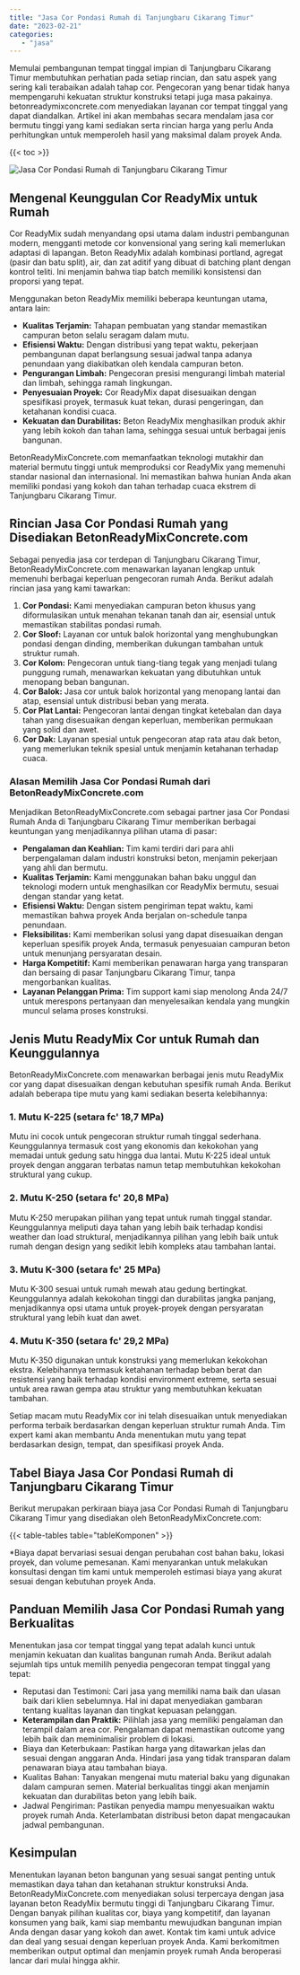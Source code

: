 ```yaml
---
title: "Jasa Cor Pondasi Rumah di Tanjungbaru Cikarang Timur"
date: "2023-02-21"
categories: 
   - "jasa"
---
```


Memulai pembangunan tempat tinggal impian di Tanjungbaru Cikarang Timur membutuhkan perhatian pada setiap rincian, dan satu aspek yang sering kali terabaikan adalah tahap cor. Pengecoran yang benar tidak hanya mempengaruhi kekuatan struktur konstruksi tetapi juga masa pakainya. betonreadymixconcrete.com menyediakan layanan cor tempat tinggal yang dapat diandalkan. Artikel ini akan membahas secara mendalam jasa cor bermutu tinggi yang kami sediakan serta rincian harga yang perlu Anda perhitungkan untuk memperoleh hasil yang maksimal dalam proyek Anda.

{{< toc >}}

![Jasa Cor Pondasi Rumah di Tanjungbaru Cikarang Timur](https://betoncor8.github.io/cor/harga-beton-readymix-concrete%20(40).png)

## Mengenal Keunggulan Cor ReadyMix untuk Rumah

Cor ReadyMix sudah menyandang opsi utama dalam industri pembangunan modern, mengganti metode cor konvensional yang sering kali memerlukan adaptasi di lapangan. Beton ReadyMix adalah kombinasi portland, agregat (pasir dan batu split), air, dan zat aditif yang dibuat di batching plant dengan kontrol teliti. Ini menjamin bahwa tiap batch memiliki konsistensi dan proporsi yang tepat.

Menggunakan beton ReadyMix memiliki beberapa keuntungan utama, antara lain:

- **Kualitas Terjamin:** Tahapan pembuatan yang standar memastikan campuran beton selalu seragam dalam mutu.
- **Efisiensi Waktu:** Dengan distribusi yang tepat waktu, pekerjaan pembangunan dapat berlangsung sesuai jadwal tanpa adanya penundaan yang diakibatkan oleh kendala campuran beton.
- **Pengurangan Limbah:** Pengecoran presisi mengurangi limbah material dan limbah, sehingga ramah lingkungan.
- **Penyesuaian Proyek:** Cor ReadyMix dapat disesuaikan dengan spesifikasi proyek, termasuk kuat tekan, durasi pengeringan, dan ketahanan kondisi cuaca.
- **Kekuatan dan Durabilitas:** Beton ReadyMix menghasilkan produk akhir yang lebih kokoh dan tahan lama, sehingga sesuai untuk berbagai jenis bangunan.

BetonReadyMixConcrete.com memanfaatkan teknologi mutakhir dan material bermutu tinggi untuk memproduksi cor ReadyMix yang memenuhi standar nasional dan internasional. Ini memastikan bahwa hunian Anda akan memiliki pondasi yang kokoh dan tahan terhadap cuaca ekstrem di Tanjungbaru Cikarang Timur.

## Rincian Jasa Cor Pondasi Rumah yang Disediakan BetonReadyMixConcrete.com

Sebagai penyedia jasa cor terdepan di Tanjungbaru Cikarang Timur, BetonReadyMixConcrete.com menawarkan layanan lengkap untuk memenuhi berbagai keperluan pengecoran rumah Anda. Berikut adalah rincian jasa yang kami tawarkan:

1. **Cor Pondasi:** Kami menyediakan campuran beton khusus yang diformulasikan untuk menahan tekanan tanah dan air, esensial untuk memastikan stabilitas pondasi rumah.
2. **Cor Sloof:** Layanan cor untuk balok horizontal yang menghubungkan pondasi dengan dinding, memberikan dukungan tambahan untuk struktur rumah.
3. **Cor Kolom:** Pengecoran untuk tiang-tiang tegak yang menjadi tulang punggung rumah, menawarkan kekuatan yang dibutuhkan untuk menopang beban bangunan.
4. **Cor Balok:** Jasa cor untuk balok horizontal yang menopang lantai dan atap, esensial untuk distribusi beban yang merata.
5. **Cor Plat Lantai:** Pengecoran lantai dengan tingkat ketebalan dan daya tahan yang disesuaikan dengan keperluan, memberikan permukaan yang solid dan awet.
6. **Cor Dak:** Layanan spesial untuk pengecoran atap rata atau dak beton, yang memerlukan teknik spesial untuk menjamin ketahanan terhadap cuaca.

### Alasan Memilih Jasa Cor Pondasi Rumah dari BetonReadyMixConcrete.com

Menjadikan BetonReadyMixConcrete.com sebagai partner jasa Cor Pondasi Rumah Anda di Tanjungbaru Cikarang Timur memberikan berbagai keuntungan yang menjadikannya pilihan utama di pasar:

- **Pengalaman dan Keahlian:** Tim kami terdiri dari para ahli berpengalaman dalam industri konstruksi beton, menjamin pekerjaan yang ahli dan bermutu.
- **Kualitas Terjamin:** Kami menggunakan bahan baku unggul dan teknologi modern untuk menghasilkan cor ReadyMix bermutu, sesuai dengan standar yang ketat.
- **Efisiensi Waktu:** Dengan sistem pengiriman tepat waktu, kami memastikan bahwa proyek Anda berjalan on-schedule tanpa penundaan.
- **Fleksibilitas:** Kami memberikan solusi yang dapat disesuaikan dengan keperluan spesifik proyek Anda, termasuk penyesuaian campuran beton untuk menunjang persyaratan desain.
- **Harga Kompetitif:** Kami memberikan penawaran harga yang transparan dan bersaing di pasar Tanjungbaru Cikarang Timur, tanpa mengorbankan kualitas.
- **Layanan Pelanggan Prima:** Tim support kami siap menolong Anda 24/7 untuk merespons pertanyaan dan menyelesaikan kendala yang mungkin muncul selama proses konstruksi.

## Jenis Mutu ReadyMix Cor untuk Rumah dan Keunggulannya

BetonReadyMixConcrete.com menawarkan berbagai jenis mutu ReadyMix cor yang dapat disesuaikan dengan kebutuhan spesifik rumah Anda. Berikut adalah beberapa tipe mutu yang kami sediakan beserta kelebihannya:

### 1\. Mutu K-225 (setara fc' 18,7 MPa)

Mutu ini cocok untuk pengecoran struktur rumah tinggal sederhana. Keunggulannya termasuk cost yang ekonomis dan kekokohan yang memadai untuk gedung satu hingga dua lantai. Mutu K-225 ideal untuk proyek dengan anggaran terbatas namun tetap membutuhkan kekokohan struktural yang cukup.

### 2\. Mutu K-250 (setara fc' 20,8 MPa)

Mutu K-250 merupakan pilihan yang tepat untuk rumah tinggal standar. Keunggulannya meliputi daya tahan yang lebih baik terhadap kondisi weather dan load struktural, menjadikannya pilihan yang lebih baik untuk rumah dengan design yang sedikit lebih kompleks atau tambahan lantai.

### 3\. Mutu K-300 (setara fc' 25 MPa)

Mutu K-300 sesuai untuk rumah mewah atau gedung bertingkat. Keunggulannya adalah kekokohan tinggi dan durabilitas jangka panjang, menjadikannya opsi utama untuk proyek-proyek dengan persyaratan struktural yang lebih kuat dan awet.

### 4\. Mutu K-350 (setara fc' 29,2 MPa)

Mutu K-350 digunakan untuk konstruksi yang memerlukan kekokohan ekstra. Kelebihannya termasuk ketahanan terhadap beban berat dan resistensi yang baik terhadap kondisi environment extreme, serta sesuai untuk area rawan gempa atau struktur yang membutuhkan kekuatan tambahan.

Setiap macam mutu ReadyMix cor ini telah disesuaikan untuk menyediakan performa terbaik berdasarkan dengan keperluan struktur rumah Anda. Tim expert kami akan membantu Anda menentukan mutu yang tepat berdasarkan design, tempat, dan spesifikasi proyek Anda.

## Tabel Biaya Jasa Cor Pondasi Rumah di Tanjungbaru Cikarang Timur

Berikut merupakan perkiraan biaya jasa Cor Pondasi Rumah di Tanjungbaru Cikarang Timur yang disediakan oleh BetonReadyMixConcrete.com:

{{< table-tables table="tableKomponen" >}}

\*Biaya dapat bervariasi sesuai dengan perubahan cost bahan baku, lokasi proyek, dan volume pemesanan. Kami menyarankan untuk melakukan konsultasi dengan tim kami untuk memperoleh estimasi biaya yang akurat sesuai dengan kebutuhan proyek Anda.

## Panduan Memilih Jasa Cor Pondasi Rumah yang Berkualitas

Menentukan jasa cor tempat tinggal yang tepat adalah kunci untuk menjamin kekuatan dan kualitas bangunan rumah Anda. Berikut adalah sejumlah tips untuk memilih penyedia pengecoran tempat tinggal yang tepat:

- Reputasi dan Testimoni: Cari jasa yang memiliki nama baik dan ulasan baik dari klien sebelumnya. Hal ini dapat menyediakan gambaran tentang kualitas layanan dan tingkat kepuasan pelanggan.
- **Keterampilan dan Praktik:** Pilihlah jasa yang memiliki pengalaman dan terampil dalam area cor. Pengalaman dapat memastikan outcome yang lebih baik dan meminimalisir problem di lokasi.
- Biaya dan Keterbukaan: Pastikan harga yang ditawarkan jelas dan sesuai dengan anggaran Anda. Hindari jasa yang tidak transparan dalam penawaran biaya atau tambahan biaya.
- Kualitas Bahan: Tanyakan mengenai mutu material baku yang digunakan dalam campuran semen. Material berkualitas tinggi akan menjamin kekuatan dan durabilitas beton yang lebih baik.
- Jadwal Pengiriman: Pastikan penyedia mampu menyesuaikan waktu proyek rumah Anda. Keterlambatan distribusi beton dapat mengacaukan jadwal pembangunan.

## Kesimpulan

Menentukan layanan beton bangunan yang sesuai sangat penting untuk memastikan daya tahan dan ketahanan struktur konstruksi Anda. BetonReadyMixConcrete.com menyediakan solusi terpercaya dengan jasa layanan beton ReadyMix bermutu tinggi di Tanjungbaru Cikarang Timur. Dengan banyak pilihan kualitas cor, biaya yang kompetitif, dan layanan konsumen yang baik, kami siap membantu mewujudkan bangunan impian Anda dengan dasar yang kokoh dan awet. Kontak tim kami untuk advice dan deal yang sesuai dengan keperluan proyek Anda. Kami berkomitmen memberikan output optimal dan menjamin proyek rumah Anda beroperasi lancar dari mulai hingga akhir.
